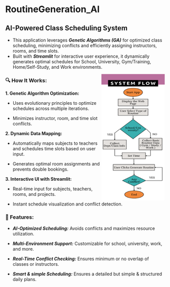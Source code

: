 # RoutineGeneration_AI 

## AI-Powered Class Scheduling System

+ This application leverages ***Genetic Algorithms (GA)*** for optimized class scheduling, minimizing conflicts and efficiently assigning instructors, rooms, and time slots. 
+ Built with ***Streamlit*** for interactive user experience, it dynamically generates optimal schedules for School, University, Gym/Training, Home/Self-Study, and Work environments.

<img align="right" alt="Coding" width="200" height="400" src="images/systemFlow.png">

### 🔍 How It Works:

__1. Genetic Algorithm Optimization:__

* Uses evolutionary principles to optimize schedules across multiple iterations.

* Minimizes instructor, room, and time slot conflicts.



__2. Dynamic Data Mapping:__

* Automatically maps subjects to teachers and schedules time slots based on user input.

* Generates optimal room assignments and prevents double bookings.



__3. Interactive UI with Streamlit:__

* Real-time input for subjects, teachers, rooms, and projects.

* Instant schedule visualization and conflict detection.




### 🚀 Features:

- __*AI-Optimized Scheduling:*__ Avoids conflicts and maximizes resource utilization.

- __*Multi-Environment Support:*__ Customizable for school, university, work, and more.

- __*Real-Time Conflict Checking:*__ Ensures minimum or no overlap of classes or instructors.

- __*Smart & simple Scheduling:*__ Ensures a detailed but simple & structured daily plans.



